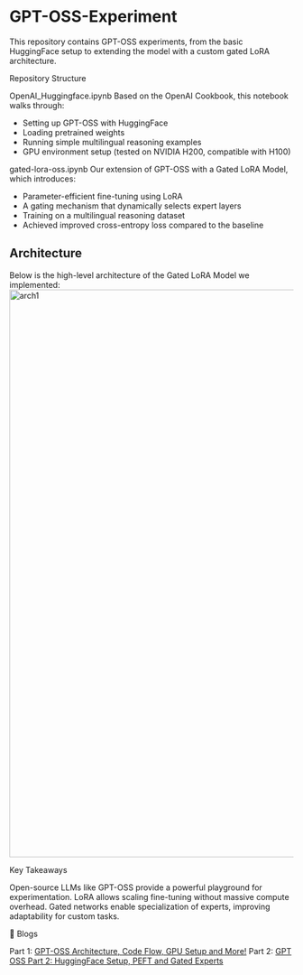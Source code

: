 # GPT-OSS-Experiment
This repository contains GPT-OSS experiments, from the basic HuggingFace setup to extending the model with a custom gated LoRA architecture.

Repository Structure

OpenAI_Huggingface.ipynb
Based on the OpenAI Cookbook, this notebook walks through:
- Setting up GPT-OSS with HuggingFace
- Loading pretrained weights
- Running simple multilingual reasoning examples
- GPU environment setup (tested on NVIDIA H200, compatible with H100)

gated-lora-oss.ipynb
Our extension of GPT-OSS with a Gated LoRA Model, which introduces:
- Parameter-efficient fine-tuning using LoRA
- A gating mechanism that dynamically selects expert layers
- Training on a multilingual reasoning dataset
- Achieved improved cross-entropy loss compared to the baseline

## Architecture

Below is the high-level architecture of the Gated LoRA Model we implemented:
<img width="692" height="1006" alt="arch1" src="https://github.com/user-attachments/assets/af2f0c8a-0ee9-43e0-afa6-7f407b8c467e" />


Key Takeaways

Open-source LLMs like GPT-OSS provide a powerful playground for experimentation. LoRA allows scaling fine-tuning without massive compute overhead. Gated networks enable specialization of experts, improving adaptability for custom tasks.

🔗 Blogs

Part 1: [GPT-OSS Architecture, Code Flow, GPU Setup and More!](https://medium.com/@ketaki.kolhatkar99/gpt-oss-architecture-code-flow-gpu-setup-and-more-a71d06d8bf71)
Part 2: [GPT OSS Part 2: HuggingFace Setup, PEFT and Gated Experts]()
